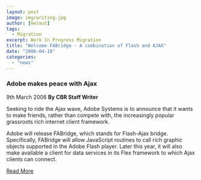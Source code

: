 ```yaml
---
layout: post
image: img/writing.jpg
author: [Helmut]
tags:
  - Migration
excerpt: Work In Progress Migration
title: "Welcome FABridge - A combination of Flash and AJAX"
date: "2006-04-18"
categories: 
  - "news"
---
```


### Adobe makes peace with Ajax

9th March 2006 **By CBR Staff Writer**

Seeking to ride the Ajax wave, Adobe Systems is to announce that it wants to make friends, rather than compete with, the increasingly popular grassroots rich internet client framework.

Adobe will release FABridge, which stands for Flash-Ajax bridge. Specifically, FABridge will allow JavaScript routines to call rich graphic objects supported in the Adobe Flash player. Later this year, it will also make available a client for data services in its Flex framework to which Ajax clients can connect.

[Read More](http://www.cbronline.com/article_feature.asp?guid=23181B3A-B6FA-45A6-8A92-B753541266D4 "Read More")
